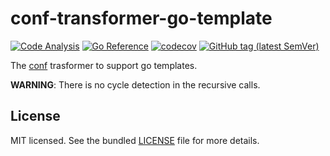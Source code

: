 # conf-transformer-go-template

[![Code Analysis](https://github.com/sv-tools/conf-transformer-go-template/actions/workflows/checks.yaml/badge.svg)](https://github.com/sv-tools/conf-transformer-go-template/actions/workflows/checks.yaml)
[![Go Reference](https://pkg.go.dev/badge/github.com/sv-tools/conf-transformer-go-template.svg)](https://pkg.go.dev/github.com/sv-tools/conf-transformer-go-template)
[![codecov](https://codecov.io/gh/sv-tools/conf-transformer-go-template/branch/main/graph/badge.svg?token=0XVOTDR1CW)](https://codecov.io/gh/sv-tools/conf-transformer-go-template)
[![GitHub tag (latest SemVer)](https://img.shields.io/github/v/tag/sv-tools/conf-transformer-go-template?style=flat)](https://github.com/sv-tools/conf-transformer-go-template/releases)

The [conf](https://github.com/sv-tools/conf) trasformer to support go templates.

**WARNING**: There is no cycle detection in the recursive calls.

## License

MIT licensed. See the bundled [LICENSE](LICENSE) file for more details.
